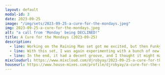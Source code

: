 ```yaml
---
layout: default
modal-id: 3
date: 2023-09-25
image: "/img/sets/2023-09-25-a-cure-for-the-mondays.jpeg"
img: 2023-09-25-a-cure-for-the-mondays.jpeg
alt: "a call from 'Monday' being DECLINED!"
title: A Cure for the Mondays (2023-09-25)
description:
  - line: Working on the Raining Man set got me excited, but then Funky Friday Disco really pushed me over.
  - line: With this set, I was again experimenting with a bunch of new tracks.
  - line: In the end, it had a decent groove, and I thought it might make a good tool for dispelling that Monday feeling.
mixcloudurl: https://www.mixcloud.com/djrobyay/2023-09-25-a-cure-for-the-mondays/
houseurl: https://www.house-mixes.com/profile/djrobyay/a-cure-for-the-mondays-2023-09-25
---
```


